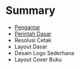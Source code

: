 # Summary

* [Pengantar](README.md)
* [Perintah Dasar](chapter1.md)
* Resolusi Cetak
* Layout Dasar
* Desain Logo Sederhana
* Layout Cover Buku 

